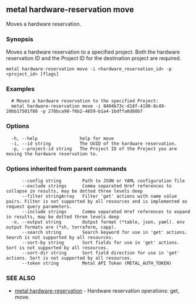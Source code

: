## metal hardware-reservation move

Moves a hardware reservation.

### Synopsis

Moves a hardware reservation to a specified project. Both the hardware reservation ID and the Project ID for the destination project are required.

```
metal hardware-reservation move -i <hardware_reservation_id> -p <project_id> [flags]
```

### Examples

```
  # Moves a hardware reservation to the specified Project:
  metal hardware-reservation move -i 8404b73c-d18f-4190-8c49-20bb17501f88 -p 278bca90-f6b2-4659-b1a4-1bdffa0d80b7
```

### Options

```
  -h, --help                help for move
  -i, --id string           The UUID of the hardware reservation.
  -p, --project-id string   The Project ID of the Project you are moving the hardware reservation to.
```

### Options inherited from parent commands

```
      --config string        Path to JSON or YAML configuration file
      --exclude strings      Comma separated Href references to collapse in results, may be dotted three levels deep
      --filter stringArray   Filter 'get' actions with name value pairs. Filter is not supported by all resources and is implemented as request query parameters.
      --include strings      Comma separated Href references to expand in results, may be dotted three levels deep
  -o, --output string        Output format (*table, json, yaml). env output formats are (*sh, terraform, capp).
      --search string        Search keyword for use in 'get' actions. Search is not supported by all resources.
      --sort-by string       Sort fields for use in 'get' actions. Sort is not supported by all resources.
      --sort-dir string      Sort field direction for use in 'get' actions. Sort is not supported by all resources.
      --token string         Metal API Token (METAL_AUTH_TOKEN)
```

### SEE ALSO

* [metal hardware-reservation](metal_hardware-reservation.md)	 - Hardware reservation operations: get, move.

